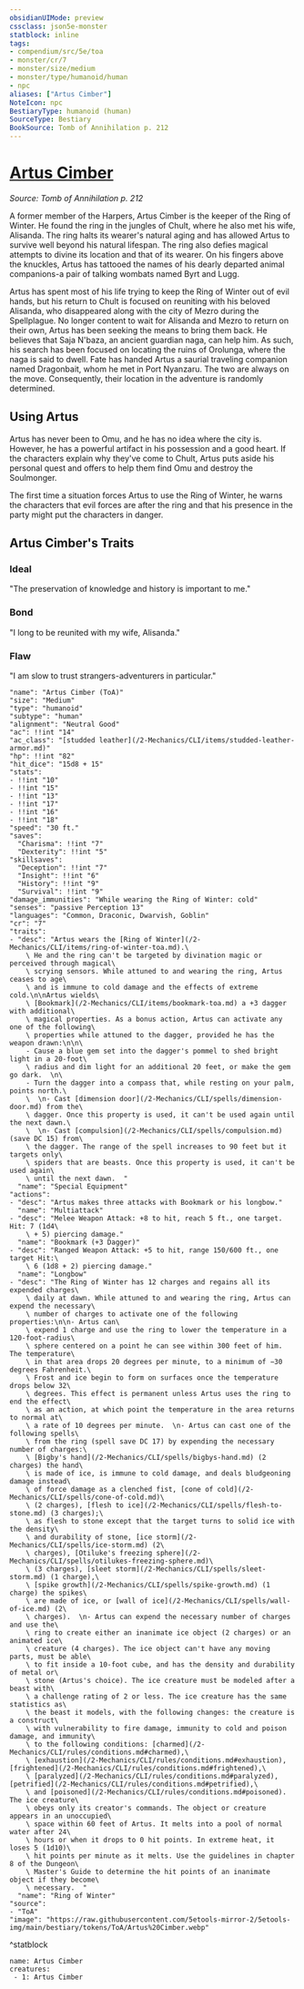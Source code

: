 ```yaml
---
obsidianUIMode: preview
cssclass: json5e-monster
statblock: inline
tags:
- compendium/src/5e/toa
- monster/cr/7
- monster/size/medium
- monster/type/humanoid/human
- npc
aliases: ["Artus Cimber"]
NoteIcon: npc
BestiaryType: humanoid (human)
SourceType: Bestiary
BookSource: Tomb of Annihilation p. 212
---
```

# [Artus Cimber](2-Mechanics/CLI/bestiary/npc/artus-cimber-toa.md)
*Source: Tomb of Annihilation p. 212*  

A former member of the Harpers, Artus Cimber is the keeper of the Ring of Winter. He found the ring in the jungles of Chult, where he also met his wife, Alisanda. The ring halts its wearer's natural aging and has allowed Artus to survive well beyond his natural lifespan. The ring also defies magical attempts to divine its location and that of its wearer. On his fingers above the knuckles, Artus has tattooed the names of his dearly departed animal companions-a pair of talking wombats named Byrt and Lugg.

Artus has spent most of his life trying to keep the Ring of Winter out of evil hands, but his return to Chult is focused on reuniting with his beloved Alisanda, who disappeared along with the city of Mezro during the Spellplague. No longer content to wait for Alisanda and Mezro to return on their own, Artus has been seeking the means to bring them back. He believes that Saja N'baza, an ancient guardian naga, can help him. As such, his search has been focused on locating the ruins of Orolunga, where the naga is said to dwell. Fate has handed Artus a saurial traveling companion named Dragonbait, whom he met in Port Nyanzaru. The two are always on the move. Consequently, their location in the adventure is randomly determined.

## Using Artus

Artus has never been to Omu, and he has no idea where the city is. However, he has a powerful artifact in his possession and a good heart. If the characters explain why they've come to Chult, Artus puts aside his personal quest and offers to help them find Omu and destroy the Soulmonger.

The first time a situation forces Artus to use the Ring of Winter, he warns the characters that evil forces are after the ring and that his presence in the party might put the characters in danger.

## Artus Cimber's Traits

### Ideal

"The preservation of knowledge and history is important to me."

### Bond

"I long to be reunited with my wife, Alisanda."

### Flaw

"I am slow to trust strangers-adventurers in particular."

```statblock
"name": "Artus Cimber (ToA)"
"size": "Medium"
"type": "humanoid"
"subtype": "human"
"alignment": "Neutral Good"
"ac": !!int "14"
"ac_class": "[studded leather](/2-Mechanics/CLI/items/studded-leather-armor.md)"
"hp": !!int "82"
"hit_dice": "15d8 + 15"
"stats":
- !!int "10"
- !!int "15"
- !!int "13"
- !!int "17"
- !!int "16"
- !!int "18"
"speed": "30 ft."
"saves":
  "Charisma": !!int "7"
  "Dexterity": !!int "5"
"skillsaves":
  "Deception": !!int "7"
  "Insight": !!int "6"
  "History": !!int "9"
  "Survival": !!int "9"
"damage_immunities": "While wearing the Ring of Winter: cold"
"senses": "passive Perception 13"
"languages": "Common, Draconic, Dwarvish, Goblin"
"cr": "7"
"traits":
- "desc": "Artus wears the [Ring of Winter](/2-Mechanics/CLI/items/ring-of-winter-toa.md).\
    \ He and the ring can't be targeted by divination magic or perceived through magical\
    \ scrying sensors. While attuned to and wearing the ring, Artus ceases to age\
    \ and is immune to cold damage and the effects of extreme cold.\n\nArtus wields\
    \ [Bookmark](/2-Mechanics/CLI/items/bookmark-toa.md) a +3 dagger with additional\
    \ magical properties. As a bonus action, Artus can activate any one of the following\
    \ properties while attuned to the dagger, provided he has the weapon drawn:\n\n\
    - Cause a blue gem set into the dagger's pommel to shed bright light in a 20-foot\
    \ radius and dim light for an additional 20 feet, or make the gem go dark.  \n\
    - Turn the dagger into a compass that, while resting on your palm, points north.\
    \  \n- Cast [dimension door](/2-Mechanics/CLI/spells/dimension-door.md) from the\
    \ dagger. Once this property is used, it can't be used again until the next dawn.\
    \  \n- Cast [compulsion](/2-Mechanics/CLI/spells/compulsion.md) (save DC 15) from\
    \ the dagger. The range of the spell increases to 90 feet but it targets only\
    \ spiders that are beasts. Once this property is used, it can't be used again\
    \ until the next dawn.  "
  "name": "Special Equipment"
"actions":
- "desc": "Artus makes three attacks with Bookmark or his longbow."
  "name": "Multiattack"
- "desc": "Melee Weapon Attack: +8 to hit, reach 5 ft., one target. Hit: 7 (1d4\
    \ + 5) piercing damage."
  "name": "Bookmark (+3 Dagger)"
- "desc": "Ranged Weapon Attack: +5 to hit, range 150/600 ft., one target Hit:\
    \ 6 (1d8 + 2) piercing damage."
  "name": "Longbow"
- "desc": "The Ring of Winter has 12 charges and regains all its expended charges\
    \ daily at dawn. While attuned to and wearing the ring, Artus can expend the necessary\
    \ number of charges to activate one of the following properties:\n\n- Artus can\
    \ expend 1 charge and use the ring to lower the temperature in a 120-foot-radius\
    \ sphere centered on a point he can see within 300 feet of him. The temperature\
    \ in that area drops 20 degrees per minute, to a minimum of −30 degrees Fahrenheit.\
    \ Frost and ice begin to form on surfaces once the temperature drops below 32\
    \ degrees. This effect is permanent unless Artus uses the ring to end the effect\
    \ as an action, at which point the temperature in the area returns to normal at\
    \ a rate of 10 degrees per minute.  \n- Artus can cast one of the following spells\
    \ from the ring (spell save DC 17) by expending the necessary number of charges:\
    \ [Bigby's hand](/2-Mechanics/CLI/spells/bigbys-hand.md) (2 charges) the hand\
    \ is made of ice, is immune to cold damage, and deals bludgeoning damage instead\
    \ of force damage as a clenched fist, [cone of cold](/2-Mechanics/CLI/spells/cone-of-cold.md)\
    \ (2 charges), [flesh to ice](/2-Mechanics/CLI/spells/flesh-to-stone.md) (3 charges);\
    \ as flesh to stone except that the target turns to solid ice with the density\
    \ and durability of stone, [ice storm](/2-Mechanics/CLI/spells/ice-storm.md) (2\
    \ charges), [Otiluke's freezing sphere](/2-Mechanics/CLI/spells/otilukes-freezing-sphere.md)\
    \ (3 charges), [sleet storm](/2-Mechanics/CLI/spells/sleet-storm.md) (1 charge),\
    \ [spike growth](/2-Mechanics/CLI/spells/spike-growth.md) (1 charge) the spikes\
    \ are made of ice, or [wall of ice](/2-Mechanics/CLI/spells/wall-of-ice.md) (2\
    \ charges).  \n- Artus can expend the necessary number of charges and use the\
    \ ring to create either an inanimate ice object (2 charges) or an animated ice\
    \ creature (4 charges). The ice object can't have any moving parts, must be able\
    \ to fit inside a 10-foot cube, and has the density and durability of metal or\
    \ stone (Artus's choice). The ice creature must be modeled after a beast with\
    \ a challenge rating of 2 or less. The ice creature has the same statistics as\
    \ the beast it models, with the following changes: the creature is a construct\
    \ with vulnerability to fire damage, immunity to cold and poison damage, and immunity\
    \ to the following conditions: [charmed](/2-Mechanics/CLI/rules/conditions.md#charmed),\
    \ [exhaustion](/2-Mechanics/CLI/rules/conditions.md#exhaustion), [frightened](/2-Mechanics/CLI/rules/conditions.md#frightened),\
    \ [paralyzed](/2-Mechanics/CLI/rules/conditions.md#paralyzed), [petrified](/2-Mechanics/CLI/rules/conditions.md#petrified),\
    \ and [poisoned](/2-Mechanics/CLI/rules/conditions.md#poisoned). The ice creature\
    \ obeys only its creator's commands. The object or creature appears in an unoccupied\
    \ space within 60 feet of Artus. It melts into a pool of normal water after 24\
    \ hours or when it drops to 0 hit points. In extreme heat, it loses 5 (1d10)\
    \ hit points per minute as it melts. Use the guidelines in chapter 8 of the Dungeon\
    \ Master's Guide to determine the hit points of an inanimate object if they become\
    \ necessary.  "
  "name": "Ring of Winter"
"source":
- "ToA"
"image": "https://raw.githubusercontent.com/5etools-mirror-2/5etools-img/main/bestiary/tokens/ToA/Artus%20Cimber.webp"
```
^statblock

```encounter-table
name: Artus Cimber
creatures:
 - 1: Artus Cimber
```